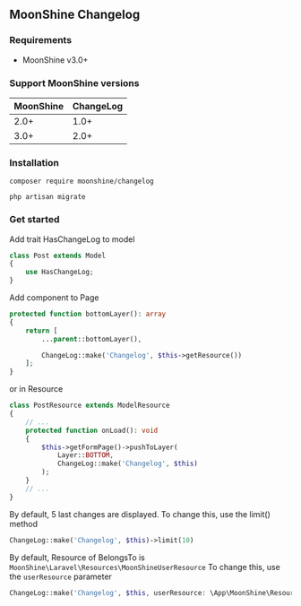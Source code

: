 ## MoonShine Changelog

### Requirements

- MoonShine v3.0+

### Support MoonShine versions

| MoonShine   | ChangeLog   |
|-------------|-------------|
| 2.0+        | 1.0+        |
| 3.0+        | 2.0+        |

### Installation

```shell
composer require moonshine/changelog
```

```shell
php artisan migrate
```

### Get started

Add trait HasChangeLog to model

```php
class Post extends Model
{
    use HasChangeLog;
}
```

Add component to Page

```php
protected function bottomLayer(): array
{
    return [
        ...parent::bottomLayer(),

        ChangeLog::make('Changelog', $this->getResource())
    ];
}
```

or in Resource

```php
class PostResource extends ModelResource
{
    // ...
    protected function onLoad(): void
    {
        $this->getFormPage()->pushToLayer(
            Layer::BOTTOM,
            ChangeLog::make('Changelog', $this)
        );
    }
    // ...
}
```

By default, 5 last changes are displayed.
To change this, use the limit() method

```php
ChangeLog::make('Changelog', $this)->limit(10)
```

By default, Resource of BelongsTo is `MoonShine\Laravel\Resources\MoonShineUserResource`
To change this, use the `userResource` parameter

```php
ChangeLog::make('Changelog', $this, userResource: \App\MoonShine\Resources\MoonShineUserResource::class)->limit(10)
```

